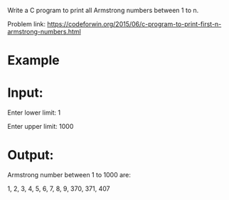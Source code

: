 Write a C program to print all Armstrong numbers between 1 to n.

Problem link: https://codeforwin.org/2015/06/c-program-to-print-first-n-armstrong-numbers.html

# Example
# Input:
Enter lower limit: 1

Enter upper limit: 1000
# Output:
Armstrong number between 1 to 1000 are:

1, 2, 3, 4, 5, 6, 7, 8, 9, 370, 371, 407
